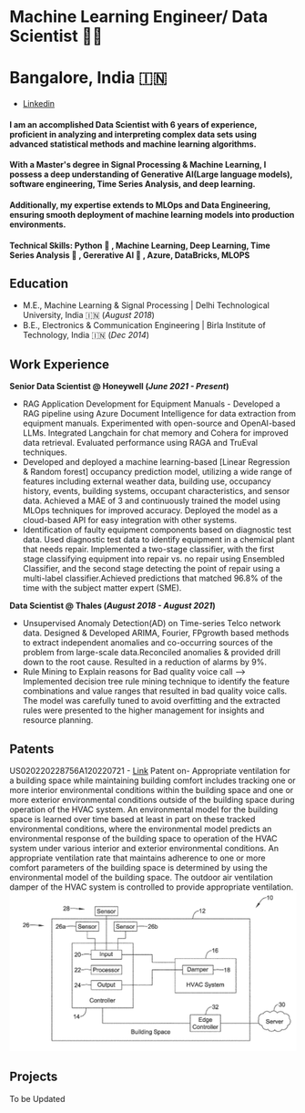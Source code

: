 # Machine Learning Engineer/ Data Scientist 🧑‍💻 
# Bangalore, India 🇮🇳 
- [Linkedin](https://www.linkedin.com/in/navneet-kumar-432790147/)
  
#### I am an accomplished Data Scientist with 6 years of experience, proficient in analyzing and interpreting complex data sets using advanced statistical methods and machine learning algorithms. 

#### With a Master's degree in Signal Processing & Machine Learning, I possess a deep understanding of Generative AI(Large language models), software engineering, Time Series Analysis, and deep learning. 

#### Additionally, my expertise extends to MLOps and Data Engineering, ensuring smooth deployment of machine learning models into production environments.

#### Technical Skills: Python 🐍 , Machine Learning, Deep Learning, Time Series Analysis 🧐 , Gererative AI 🤖 , Azure, DataBricks, MLOPS 

## Education								       		
- M.E., Machine Learning & Signal Processing	  | Delhi Technological University, India 🇮🇳 (_August 2018_)	 			        		
- B.E., Electronics & Communication Engineering | Birla Institute of Technology, India 🇮🇳  (_Dec 2014_)

## Work Experience
**Senior Data Scientist @ Honeywell (_June 2021 - Present_)**
- RAG Application Development for Equipment Manuals - Developed a RAG pipeline using Azure Document Intelligence for data extraction from equipment manuals. Experimented with open-source and OpenAI-based LLMs. Integrated Langchain for chat memory and Cohera for improved data retrieval. Evaluated performance using RAGA and TruEval techniques.
- Developed and deployed a machine learning-based [Linear Regression & Random forest] occupancy prediction model, utilizing a wide range of features including external weather data, building use, occupancy history, events, building systems, occupant characteristics, and sensor data. Achieved a MAE of 3 and continuously trained the model using MLOps techniques for improved accuracy. Deployed the model as a cloud-based API for easy integration with other systems.
- Identification of faulty equipment components based on diagnostic test data. Used diagnostic test data to identify equipment in a chemical plant that needs repair. Implemented a two-stage classifier, with the first stage classifying equipment into repair vs. no repair using Ensembled Classifier, and the second stage detecting the point of repair using a multi-label classifier.Achieved predictions that matched 96.8% of the time with the subject matter expert (SME).

**Data Scientist @ Thales (_August 2018 - August 2021_)**
- Unsupervised Anomaly Detection(AD) on Time-series Telco network data. Designed & Developed ARIMA, Fourier, FPgrowth based methods to extract independent anomalies and co-occurring sources of the problem from large-scale data.Reconciled anomalies & provided drill down to the root cause. Resulted in a reduction of alarms by 9%.
- Rule Mining to Explain reasons for Bad quality voice call --> Implemented decision tree rule mining technique to identify the feature combinations and value ranges that resulted in bad quality voice calls. The model was carefully tuned to avoid overfitting and the extracted rules were presented to the higher management for insights and resource planning.
  

## Patents 
US020220228756A120220721 - [Link](https://patentimages.storage.googleapis.com/c2/55/70/35bf9000eb1413/US20220228756A1.pdf)
Patent on- Appropriate ventilation for a building space while maintaining building comfort includes tracking one or more interior environmental conditions within the building space and one or more exterior environmental conditions outside of the building space during operation of the HVAC system. An environmental model for the building space is learned over time based at least in part on these tracked environmental conditions, where the environmental model predicts an environmental response of the building space to operation of the HVAC system under various interior and exterior environmental conditions. An appropriate ventilation rate that maintains adherence to one or more comfort parameters of the building space is determined by using the environmental model of the building space. The outdoor air ventilation damper of the HVAC system is controlled to provide appropriate ventilation.
![Architecture Diagram](/assets/Screenshot.jpg)


## Projects 

To be Updated 
